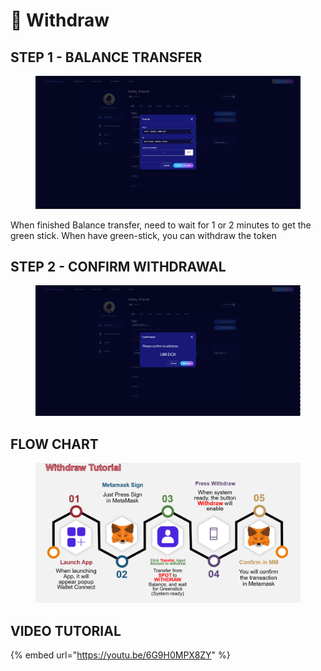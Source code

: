 # 💸 Withdraw

## STEP 1 - BALANCE TRANSFER

<figure><img src="../.gitbook/assets/image (22).png" alt=""><figcaption></figcaption></figure>

When finished Balance transfer, need to wait for 1 or 2 minutes to get the green stick. When have green-stick, you can withdraw the token

## STEP 2 - CONFIRM WITHDRAWAL

<figure><img src="../.gitbook/assets/image (4).png" alt=""><figcaption></figcaption></figure>



## FLOW CHART

<figure><img src="../.gitbook/assets/image (13).png" alt=""><figcaption></figcaption></figure>

## VIDEO TUTORIAL

{% embed url="https://youtu.be/6G9H0MPX8ZY" %}

